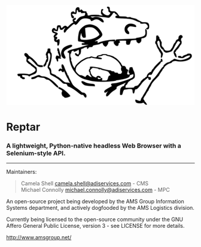
<p align= "center">
  <img src = ./assets/reptar-logo.svg> <!-- *the off centeredness bothered me ._. *![Reptar Logo](./assets/reptar-logo.svg)--> 
</p>


# Reptar  
### A lightweight, Python-native headless Web Browser with a Selenium-style API.
---
Maintainers:  
>Camela Shell <camela.shell@adiservices.com> - CMS  
              Michael Connolly <michael.connolly@adiservices.com> - MPC

An open-source project being developed by the AMS Group Information Systems department,
and actively dogfooded by the AMS Logistics division.

Currently being licensed to the open-source community under the GNU Affero General
Public License, version 3 - see LICENSE for more details.

http://www.amsgroup.net/
